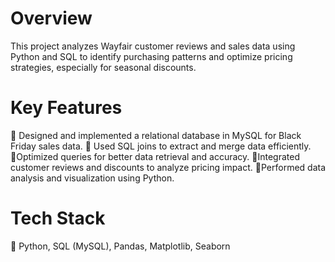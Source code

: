 # Overview
This project analyzes Wayfair customer reviews and sales data using Python and SQL to identify purchasing patterns and optimize pricing strategies, especially for seasonal discounts.
# Key Features
🔹 Designed and implemented a relational database in MySQL for Black Friday sales data.
🔹 Used SQL joins to extract and merge data efficiently.
🔹Optimized queries for better data retrieval and accuracy.
🔹Integrated customer reviews and discounts to analyze pricing impact.
🔹Performed data analysis and visualization using Python.
# Tech Stack
🔹 Python, SQL (MySQL), Pandas, Matplotlib, Seaborn
